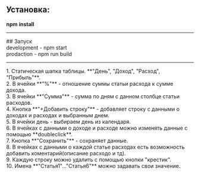 ## Установка:<br>
**npm install**<br>
<hr>
## Запуск <br>
development - npm start<br>
prodaction - npm run build<br>
<hr>
1. Статическая шапка таблицы. **"День", "Доход", "Расход", "Прибыль"**.<br>
2. В ячейки **"%"** - отношение суммы статьи расхода к сумме дохода. <br>
3. В ячейки **"Сумма"** - сумма по дням с данном столбце статьи расходов.<br>
4. Кнопка **"+Добавить строку"** - добавляет строку с данными о доходах и расходах и выбранным днем.<br>
5. В ячейки день - выбираем день из календаря.<br>
6. В ячейках с данными о доходе и расходе можно изменять данные с помощью **doubleclick**.<br>
7. Кнопка **"Сохранить"** - сохраняет данные.<br>
8. В ячейках с данными о каждой статье расходах есть возможность добавить коментарий(описание расходо и тд).<br>
9. Каждую строку можно удалить с помощью кнопки "крестик".<br>
10. Имена **"Статья1"..."Статья6"** можно задавать свои значение.<br>
